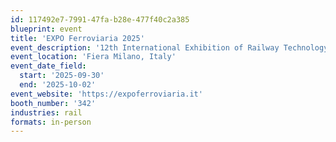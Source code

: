 ```yaml
---
id: 117492e7-7991-47fa-b28e-477f40c2a385
blueprint: event
title: 'EXPO Ferroviaria 2025'
event_description: '12th International Exhibition of Railway Technology, Products and Systems'
event_location: 'Fiera Milano, Italy'
event_date_field:
  start: '2025-09-30'
  end: '2025-10-02'
event_website: 'https://expoferroviaria.it'
booth_number: '342'
industries: rail
formats: in-person
---
```

